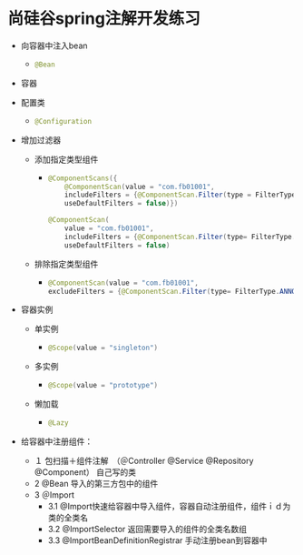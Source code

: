 # 尚硅谷spring注解开发练习

- 向容器中注入bean

  - ```java
    @Bean
    ```

- 容器　

- 配置类

  - ```java
    @Configuration
    ```

- 增加过滤器　

  - 添加指定类型组件

    - ```java
      @ComponentScans({
          @ComponentScan(value = "com.fb01001",
          includeFilters = {@ComponentScan.Filter(type = FilterType.ANNOTATION,classes = {Controller.class})},
          useDefaultFilters = false)})
      
      @ComponentScan(
          value = "com.fb01001",
          includeFilters = {@ComponentScan.Filter(type= FilterType.ANNOTATION,classes = {Controller.class})},
          useDefaultFilters = false)
      ```

  - 排除指定类型组件

    - ```java
      @ComponentScan(value = "com.fb01001",
      excludeFilters = {@ComponentScan.Filter(type= FilterType.ANNOTATION,classes = {Controller.class, Service.class,org.springframework.stereotype.Repository.class})})
      ```

- 容器实例

  - 单实例

    - ```java
      @Scope(value = "singleton")
      ```

  - 多实例

    - ```java
      @Scope(value = "prototype")
      ```

  - 懒加载

    - ```java
      @Lazy
      ```

- 给容器中注册组件：
  - １ 包扫描＋组件注解　（＠Controller @Service @Repository @Component） 自己写的类
  - 2 @Bean 导入的第三方包中的组件
  - 3 ＠Import
    - 3.1 @Import快速给容器中导入组件，容器自动注册组件，组件ｉｄ为类的全类名
    - 3.2 @ImportSelector 返回需要导入的组件的全类名数组
    - 3.3 @ImportBeanDefinitionRegistrar 手动注册bean到容器中